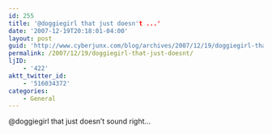 ```yaml
---
id: 255
title: '@doggiegirl that just doesn't ...'
date: '2007-12-19T20:18:01-04:00'
layout: post
guid: 'http://www.cyberjunx.com/blog/archives/2007/12/19/doggiegirl-that-just-doesnt/'
permalink: /2007/12/19/doggiegirl-that-just-doesnt/
ljID:
    - '422'
aktt_twitter_id:
    - '516034372'
categories:
    - General
---
```


@doggiegirl that just doesn’t sound right…